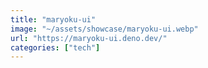 ```yaml
---
title: "maryoku-ui"
image: "~/assets/showcase/maryoku-ui.webp"
url: "https://maryoku-ui.deno.dev/"
categories: ["tech"]
---
```

